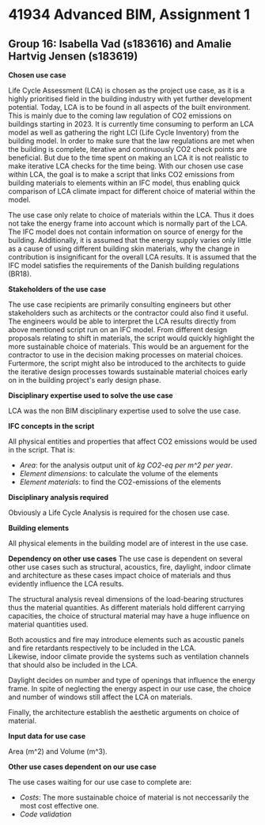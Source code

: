 # 41934 Advanced BIM, Assignment 1
## Group 16: Isabella Vad (s183616) and Amalie Hartvig Jensen (s183619)

**Chosen use case**

Life Cycle Assessment (LCA) is chosen as the project use case, as it is a highly prioritised field in the building industry with yet further development potential. 
Today, LCA is to be found in all aspects of the built environment. This is mainly due to the coming law regulation of CO2 emissions on buildings starting in 2023. 
It is currently time consuming to perform an LCA model as well as gathering the right LCI (Life Cycle Inventory) from the building model. 
In order to make sure that the law regulations are met when the building is complete, iterative and continuously CO2 check points are beneficial. But due to the time spent on making an LCA it is not realistic to make iterative LCA checks for the time being. 
With our chosen use case within LCA, the goal is to make a script that links CO2 emissions from building materials to elements within an IFC model, thus enabling quick comparison of LCA climate impact for different choice of material within the model.  

The use case only relate to choice of materials within the LCA. Thus it does not take the energy frame into account which is normally part of the LCA. 
The IFC model does not contain information on source of energy for the building. Additionally, it is assumed that the energy supply varies only little as a cause of using different building skin materials, why the change in contribution is insignificant for the overall LCA results. It is assumed that the IFC model satisfies the requirements of the Danish building regulations (BR18). 

**Stakeholders of the use case**

The use case recipients are primarily consulting engineers but other stakeholders such as architects or the contractor could also find it useful. 
The engineers would be able to interpret the LCA results directly from above mentioned script run on an IFC model. From different design proposals relating to shift in materials, the script would quickly highlight the more sustainable choice of materials. 
This would be an arguement for the contractor to use in the decision making processes on material choices. 
Furtermore, the script might also be introduced to the architects to guide the iterative design processes towards sustainable material choices early on in the building project's early design phase. 

**Disciplinary expertise used to solve the use case**

LCA was the non BIM disciplinary expertise used to solve the use case. 

**IFC concepts in the script**

All physical entities and properties that affect CO2 emissions would be used in the script. That is:
- *Area*: for the analysis output unit of *kg CO2-eq per m^2 per year*.   
- *Element dimensions*: to calculate the volume of the elements
- *Element materials*: to find the CO2-emissions of the elements

**Disciplinary analysis required**

Obviously a Life Cycle Analysis is required for the chosen use case. 

**Building elements**

All physical elements in the building model are of interest in the use case. 

**Dependency on other use cases**
The use case is dependent on several other use cases such as structural, acoustics, fire, daylight, indoor climate and architecture as these cases impact choice of materials and thus evidently influence the LCA results.

The structural analysis reveal dimensions of the load-bearing structures thus the material quantities. As different materials hold different carrying capacities, the choice of structural material may have a huge influence on material quantities used. 

Both acoustics and fire may introduce elements such as acoustic panels and fire retardants respectively to be included in the LCA.  
Likewise, indoor climate provide the systems such as ventilation channels that should also be included in the LCA.

Daylight decides on number and type of openings that influence the energy frame. In spite of neglecting the energy aspect in our use case, the choice and number of windows still affect the LCA on materials. 

Finally, the architecture establish the aesthetic arguments on choice of material.   

**Input data for use case**

Area (m^2) and Volume (m^3).

**Other use cases dependent on our use case**

The use cases waiting for our use case to complete are:
- *Costs*: The more sustainable choice of material is not neccessarily the most cost effective one. 
- *Code validation*
